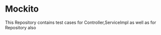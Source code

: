 # Mockito

This Repository contains test cases for Controller,ServiceImpl as well as for Repository also

